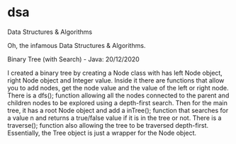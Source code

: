 # dsa
Data Structures &amp; Algorithms

Oh, the infamous Data Structures & Algorithms.

Binary Tree (with Search) - Java: 20/12/2020

I created a binary tree by creating a Node class with has left Node object, right Node object and Integer value. Inside it there are functions that allow you to add nodes, get the node value and the value of the left or right node. There is a dfs(); function allowing all the nodes connected to the parent and children nodes to be explored using a depth-first search. Then for the main tree, it has a root Node object and add a inTree(); function that searches for a value n and returns a true/false value if it is in the tree or not. There is a traverse(); function also allowing the tree to be traversed depth-first. Essentially, the Tree object is just a wrapper for the Node object.
